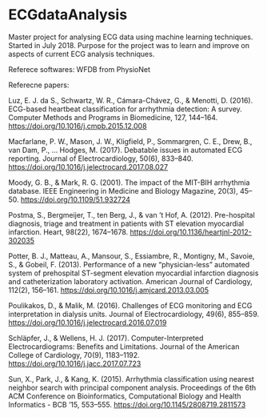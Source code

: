 # ECGdataAnalysis

Master project for analysing ECG data using machine learning techniques.
Started in July 2018. 
Purpose for the project was to learn and improve on aspects of current ECG analysis techniques. 

Referece softwares:
WFDB from PhysioNet

Referecne papers:

Luz, E. J. da S., Schwartz, W. R., Cámara-Chávez, G., & Menotti, D. (2016). ECG-based heartbeat classification for arrhythmia detection: A survey. Computer Methods and Programs in Biomedicine, 127, 144–164. https://doi.org/10.1016/j.cmpb.2015.12.008

Macfarlane, P. W., Mason, J. W., Kligfield, P., Sommargren, C. E., Drew, B., van Dam, P., … Hodges, M. (2017). Debatable issues in automated ECG reporting. Journal of Electrocardiology, 50(6), 833–840. https://doi.org/10.1016/j.jelectrocard.2017.08.027

Moody, G. B., & Mark, R. G. (2001). The impact of the MIT-BIH arrhythmia database. IEEE Engineering in Medicine and Biology Magazine, 20(3), 45–50. https://doi.org/10.1109/51.932724

Postma, S., Bergmeijer, T., ten Berg, J., & van ’t Hof, A. (2012). Pre-hospital diagnosis, triage and treatment in patients with ST elevation myocardial infarction. Heart, 98(22), 1674–1678. https://doi.org/10.1136/heartjnl-2012-302035

Potter, B. J., Matteau, A., Mansour, S., Essiambre, R., Montigny, M., Savoie, S., & Gobeil, F. (2013). Performance of a new “physician-less” automated system of prehospital ST-segment elevation myocardial infarction diagnosis and catheterization laboratory activation. American Journal of Cardiology, 112(2), 156–161. https://doi.org/10.1016/j.amjcard.2013.03.005

Poulikakos, D., & Malik, M. (2016). Challenges of ECG monitoring and ECG interpretation in dialysis units. Journal of Electrocardiology, 49(6), 855–859. https://doi.org/10.1016/j.jelectrocard.2016.07.019

Schläpfer, J., & Wellens, H. J. (2017). Computer-Interpreted Electrocardiograms: Benefits and Limitations. Journal of the American College of Cardiology, 70(9), 1183–1192. https://doi.org/10.1016/j.jacc.2017.07.723

Sun, X., Park, J., & Kang, K. (2015). Arrhythmia classification using nearest neighbor search with principal component analysis. Proceedings of the 6th ACM Conference on Bioinformatics, Computational Biology and Health Informatics - BCB ’15, 553–555. https://doi.org/10.1145/2808719.2811573

